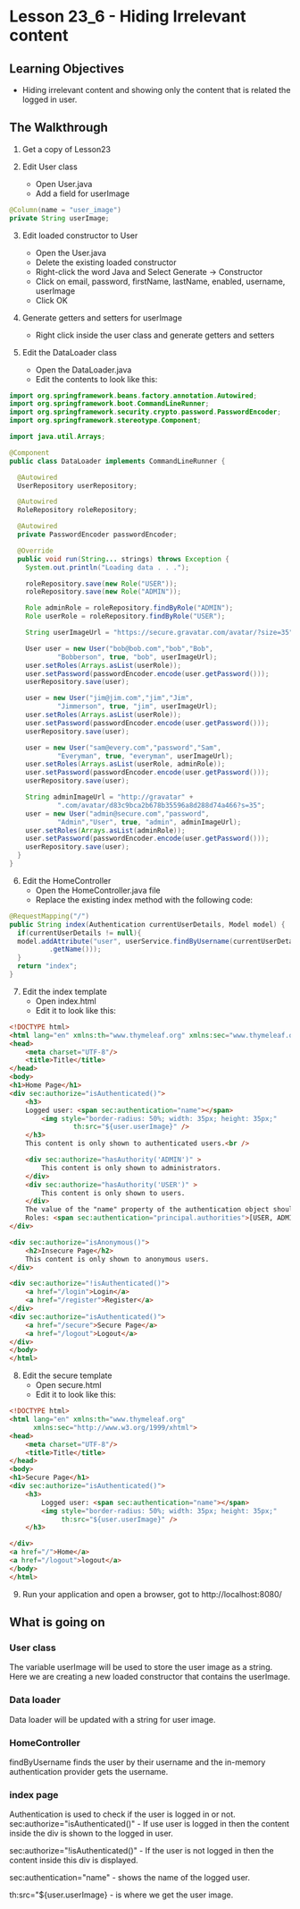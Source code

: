 # Lesson 23_6 - Hiding Irrelevant content

## Learning Objectives
* Hiding irrelevant content and showing only the content that is related the
logged in user.

## The Walkthrough

1. Get a copy of Lesson23

2. Edit User class
    * Open User.java
    * Add a field for userImage

```java
@Column(name = "user_image")
private String userImage;
```

3. Edit loaded constructor to User
    * Open the User.java
    * Delete the existing loaded constructor
    * Right-click the word Java and Select Generate -> Constructor
    * Click on email, password, firstName, lastName, enabled, username, userImage
    * Click OK

4. Generate getters and setters for userImage
   * Right click inside the user class and generate getters and setters

5. Edit the DataLoader class
   * Open the DataLoader.java
   * Edit the contents to look like this:

```java  
import org.springframework.beans.factory.annotation.Autowired;
import org.springframework.boot.CommandLineRunner;
import org.springframework.security.crypto.password.PasswordEncoder;
import org.springframework.stereotype.Component;

import java.util.Arrays;

@Component
public class DataLoader implements CommandLineRunner {

  @Autowired
  UserRepository userRepository;

  @Autowired
  RoleRepository roleRepository;

  @Autowired
  private PasswordEncoder passwordEncoder;

  @Override
  public void run(String... strings) throws Exception {
    System.out.println("Loading data . . .");

    roleRepository.save(new Role("USER"));
    roleRepository.save(new Role("ADMIN"));

    Role adminRole = roleRepository.findByRole("ADMIN");
    Role userRole = roleRepository.findByRole("USER");

    String userImageUrl = "https://secure.gravatar.com/avatar/?size=35";

    User user = new User("bob@bob.com","bob","Bob",
            "Bobberson", true, "bob", userImageUrl);
    user.setRoles(Arrays.asList(userRole));
    user.setPassword(passwordEncoder.encode(user.getPassword()));
    userRepository.save(user);

    user = new User("jim@jim.com","jim","Jim",
            "Jimmerson", true, "jim", userImageUrl);
    user.setRoles(Arrays.asList(userRole));
    user.setPassword(passwordEncoder.encode(user.getPassword()));
    userRepository.save(user);

    user = new User("sam@every.com","password","Sam",
            "Everyman", true, "everyman", userImageUrl);
    user.setRoles(Arrays.asList(userRole, adminRole));
    user.setPassword(passwordEncoder.encode(user.getPassword()));
    userRepository.save(user);

    String adminImageUrl = "http://gravatar" +
            ".com/avatar/d83c9bca2b678b35596a8d288d74a466?s=35";
    user = new User("admin@secure.com","password",
            "Admin","User", true, "admin", adminImageUrl);
    user.setRoles(Arrays.asList(adminRole));
    user.setPassword(passwordEncoder.encode(user.getPassword()));
    userRepository.save(user);
  }
}
```

6. Edit the HomeController
    * Open the HomeController.java file
    * Replace the existing index method with the following code:

```java
@RequestMapping("/")
public String index(Authentication currentUserDetails, Model model) {
  if(currentUserDetails != null){
  model.addAttribute("user", userService.findByUsername(currentUserDetails
          .getName()));
  }
  return "index";
}
```

7. Edit the index template
    * Open index.html
    * Edit it to look like this:
```html
<!DOCTYPE html>
<html lang="en" xmlns:th="www.thymeleaf.org" xmlns:sec="www.thymeleaf.org/extras/spring-security">
<head>
    <meta charset="UTF-8"/>
    <title>Title</title>
</head>
<body>
<h1>Home Page</h1>
<div sec:authorize="isAuthenticated()">
    <h3>
    Logged user: <span sec:authentication="name"></span>
        <img style="border-radius: 50%; width: 35px; height: 35px;"
                th:src="${user.userImage}" />
    </h3>
    This content is only shown to authenticated users.<br />

    <div sec:authorize="hasAuthority('ADMIN')" >
        This content is only shown to administrators.
    </div>
    <div sec:authorize="hasAuthority('USER')" >
        This content is only shown to users.
    </div>
    The value of the "name" property of the authentication object should appear here.</span><br />
    Roles: <span sec:authentication="principal.authorities">[USER, ADMIN]</span><br /><br />
</div>

<div sec:authorize="isAnonymous()">
    <h2>Insecure Page</h2>
    This content is only shown to anonymous users.
</div>

<div sec:authorize="!isAuthenticated()">
    <a href="/login">Login</a>
    <a href="/register">Register</a>
</div>
<div sec:authorize="isAuthenticated()">
    <a href="/secure">Secure Page</a>
    <a href="/logout">Logout</a>
</div>
</body>
</html>
```
8. Edit the secure template
    * Open secure.html
    * Edit it to look like this:
```html
<!DOCTYPE html>
<html lang="en" xmlns:th="www.thymeleaf.org"
      xmlns:sec="http://www.w3.org/1999/xhtml">
<head>
    <meta charset="UTF-8"/>
    <title>Title</title>
</head>
<body>
<h1>Secure Page</h1>
<div sec:authorize="isAuthenticated()">
    <h3>
        Logged user: <span sec:authentication="name"></span>
        <img style="border-radius: 50%; width: 35px; height: 35px;"
             th:src="${user.userImage}" />
    </h3>

</div>
<a href="/">Home</a>
<a href="/logout">logout</a>
</body>
</html>
```  

9. Run your application and open a browser, got to http://localhost:8080/

## What is going on

### User class
The variable userImage will be used to store the user image as a string.
Here we are creating a new loaded constructor that contains the userImage.

### Data loader
Data loader will be updated with a string for user image.

### HomeController
findByUsername finds the user by their username and the in-memory authentication
provider gets the username.

### index page
Authentication is used to check if the user is logged in or not.
sec:authorize="isAuthenticated()" - If use user is logged in then the content
inside the div is shown to the logged in user.

sec:authorize="!isAuthenticated()" - If the user is not logged in then the content
inside this div is displayed.

sec:authentication="name" - shows the name of the logged user.

th:src="${user.userImage} - is where we get the user image. 
